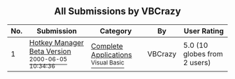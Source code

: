﻿<div align="center">

## All Submissions by VBCrazy

</div>

No.  | Submission | Category | By   | User Rating
---- | ---------- | -------- | ---- | -----------
1 | [Hotkey Manager Beta Version<br /><sup>2000-06-05 10:34:36</sup>](https://github.com/Planet-Source-Code/vbcrazy-hotkey-manager-beta-version__1-8634) | [Complete Applications<br /><sup>Visual Basic</sup>](../ByCategory/complete-applications__1-27.md) | VBCrazy | 5.0 (10 globes from 2 users)
